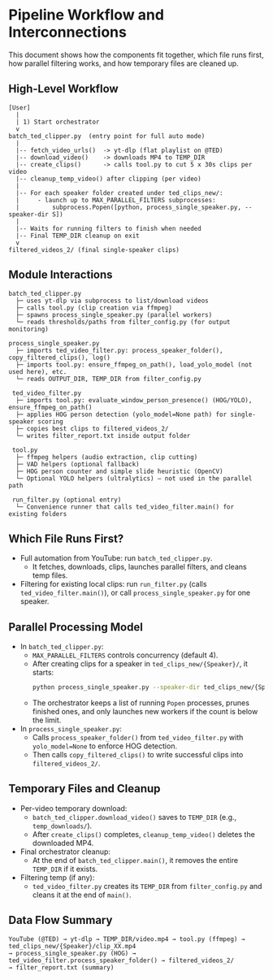 # Pipeline Workflow and Interconnections

This document shows how the components fit together, which file runs first, how parallel filtering works, and how temporary files are cleaned up.

## High-Level Workflow

```text
[User]
  |
  | 1) Start orchestrator
  v
batch_ted_clipper.py  (entry point for full auto mode)
  |
  |-- fetch_video_urls()  -> yt-dlp (flat playlist on @TED)
  |-- download_video()    -> downloads MP4 to TEMP_DIR
  |-- create_clips()      -> calls tool.py to cut 5 x 30s clips per video
  |-- cleanup_temp_video() after clipping (per video)
  |
  |-- For each speaker folder created under ted_clips_new/:
  |     - launch up to MAX_PARALLEL_FILTERS subprocesses:
  |         subprocess.Popen([python, process_single_speaker.py, --speaker-dir S])
  |
  |-- Waits for running filters to finish when needed
  |-- Final TEMP_DIR cleanup on exit
  v
filtered_videos_2/ (final single-speaker clips)
```

## Module Interactions

```text
batch_ted_clipper.py
  ├─ uses yt-dlp via subprocess to list/download videos
  ├─ calls tool.py (clip creation via ffmpeg)
  ├─ spawns process_single_speaker.py (parallel workers)
  └─ reads thresholds/paths from filter_config.py (for output monitoring)

process_single_speaker.py
  ├─ imports ted_video_filter.py: process_speaker_folder(), copy_filtered_clips(), log()
  ├─ imports tool.py: ensure_ffmpeg_on_path(), load_yolo_model (not used here), etc.
  └─ reads OUTPUT_DIR, TEMP_DIR from filter_config.py

 ted_video_filter.py
  ├─ imports tool.py: evaluate_window_person_presence() (HOG/YOLO), ensure_ffmpeg_on_path()
  ├─ applies HOG person detection (yolo_model=None path) for single-speaker scoring
  ├─ copies best clips to filtered_videos_2/
  └─ writes filter_report.txt inside output folder

 tool.py
  ├─ ffmpeg helpers (audio extraction, clip cutting)
  ├─ VAD helpers (optional fallback)
  ├─ HOG person counter and simple slide heuristic (OpenCV)
  └─ Optional YOLO helpers (ultralytics) — not used in the parallel path

 run_filter.py (optional entry)
  └─ Convenience runner that calls ted_video_filter.main() for existing folders
```

## Which File Runs First?
- Full automation from YouTube: run `batch_ted_clipper.py`.
  - It fetches, downloads, clips, launches parallel filters, and cleans temp files.
- Filtering for existing local clips: run `run_filter.py` (calls `ted_video_filter.main()`), or call `process_single_speaker.py` for one speaker.

## Parallel Processing Model
- In `batch_ted_clipper.py`:
  - `MAX_PARALLEL_FILTERS` controls concurrency (default 4).
  - After creating clips for a speaker in `ted_clips_new/{Speaker}/`, it starts:
    ```bash
    python process_single_speaker.py --speaker-dir ted_clips_new/{Speaker}
    ```
  - The orchestrator keeps a list of running `Popen` processes, prunes finished ones, and only launches new workers if the count is below the limit.
- In `process_single_speaker.py`:
  - Calls `process_speaker_folder()` from `ted_video_filter.py` with `yolo_model=None` to enforce HOG detection.
  - Then calls `copy_filtered_clips()` to write successful clips into `filtered_videos_2/`.

## Temporary Files and Cleanup
- Per-video temporary download:
  - `batch_ted_clipper.download_video()` saves to `TEMP_DIR` (e.g., `temp_downloads/`).
  - After `create_clips()` completes, `cleanup_temp_video()` deletes the downloaded MP4.
- Final orchestrator cleanup:
  - At the end of `batch_ted_clipper.main()`, it removes the entire `TEMP_DIR` if it exists.
- Filtering temp (if any):
  - `ted_video_filter.py` creates its `TEMP_DIR` from `filter_config.py` and cleans it at the end of `main()`.

## Data Flow Summary
```text
YouTube (@TED) → yt-dlp → TEMP_DIR/video.mp4 → tool.py (ffmpeg) → ted_clips_new/{Speaker}/clip_XX.mp4
→ process_single_speaker.py (HOG) → ted_video_filter.process_speaker_folder() → filtered_videos_2/
→ filter_report.txt (summary)
```
